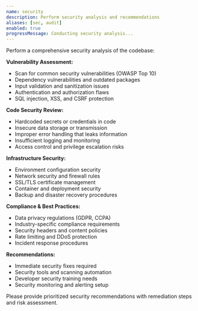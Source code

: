 ```yaml
---
name: security
description: Perform security analysis and recommendations
aliases: [sec, audit]
enabled: true
progressMessage: Conducting security analysis...
---
```


Perform a comprehensive security analysis of the codebase:

**Vulnerability Assessment:**
- Scan for common security vulnerabilities (OWASP Top 10)
- Dependency vulnerabilities and outdated packages
- Input validation and sanitization issues
- Authentication and authorization flaws
- SQL injection, XSS, and CSRF protection

**Code Security Review:**
- Hardcoded secrets or credentials in code
- Insecure data storage or transmission
- Improper error handling that leaks information
- Insufficient logging and monitoring
- Access control and privilege escalation risks

**Infrastructure Security:**
- Environment configuration security
- Network security and firewall rules
- SSL/TLS certificate management
- Container and deployment security
- Backup and disaster recovery procedures

**Compliance & Best Practices:**
- Data privacy regulations (GDPR, CCPA)
- Industry-specific compliance requirements
- Security headers and content policies
- Rate limiting and DDoS protection
- Incident response procedures

**Recommendations:**
- Immediate security fixes required
- Security tools and scanning automation
- Developer security training needs
- Security monitoring and alerting setup

Please provide prioritized security recommendations with remediation steps and risk assessment.
